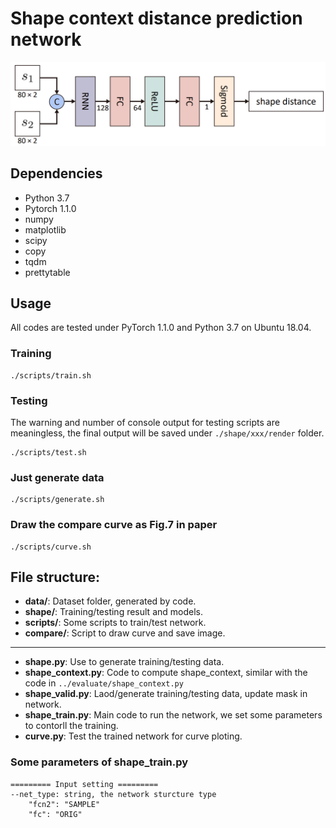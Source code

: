 # Shape context distance prediction network

![overview](../docs/sc-network.png)

## Dependencies
* Python 3.7
* Pytorch 1.1.0
* numpy
* matplotlib
* scipy
* copy
* tqdm
* prettytable


## Usage

All codes are tested under PyTorch 1.1.0 and Python 3.7 on Ubuntu 18.04.
### Training
```
./scripts/train.sh
```
### Testing
The warning and number of console output for testing scripts are meaningless, the final output will be saved under `./shape/xxx/render` folder.
```
./scripts/test.sh
```
### Just generate data
```
./scripts/generate.sh
```
### Draw the compare curve as Fig.7 in paper
```
./scripts/curve.sh
```


## File structure:

* **data/**: Dataset folder, generated by code.
* **shape/**: Training/testing result and models.
* **scripts/**: Some scripts to train/test network.
* **compare/**: Script to draw curve and save image.
---
* **shape.py**: Use to generate training/testing data.
* **shape_context.py**: Code to compute shape_context, similar with the code in `../evaluate/shape_context.py`
* **shape_valid.py**: Laod/generate training/testing data, update mask in network.
* **shape_train.py**: Main code to run the network, we set some parameters to contorll the training.
* **curve.py**: Test the trained network for curve ploting.


### Some parameters of shape_train.py
    ========= Input setting =========
    --net_type: string, the network sturcture type
        "fcn2": "SAMPLE"
        "fc": "ORIG"